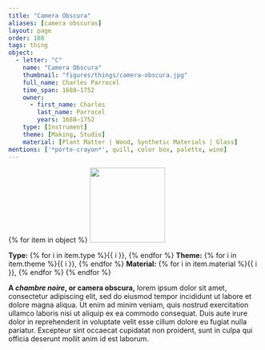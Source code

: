 ```yaml
---
title: "Camera Obscura"
aliases: [camera obscuras]
layout: page
order: 108
tags: thing
object:
  - letter: "C"
    name: "Camera Obscura"
    thumbnail: "figures/things/camera-obscura.jpg"
    full_name: Charles Parrocel
    time_span: 1688–1752
    owner:
      - first_name: Charles
        last_name: Parrocel
        years: 1688–1752
    type: [Instrument]
    theme: [Making, Studio]
    material: [Plant Matter | Wood, Synthetic Materials | Glass]
mentions: ['*porte-crayon*', quill, color box, palette, wine]
---
```


{% for item in object %}
<img src="/_assets/images/{{ item.thumbnail }}" width="150"/>

**Type:** {% for i in item.type %}{{ i }}, {% endfor %}
**Theme:** {% for i in item.theme %}{{ i }}, {% endfor %}
**Material:** {% for i in item.material %}{{ i }}, {% endfor %}
{% endfor %}

**A *chambre noire*, or camera obscura,** lorem ipsum dolor sit amet, consectetur adipiscing elit, sed do eiusmod tempor incididunt ut labore et dolore magna aliqua. Ut enim ad minim veniam, quis nostrud exercitation ullamco laboris nisi ut aliquip ex ea commodo consequat. Duis aute irure dolor in reprehenderit in voluptate velit esse cillum dolore eu fugiat nulla pariatur. Excepteur sint occaecat cupidatat non proident, sunt in culpa qui officia deserunt mollit anim id est laborum.